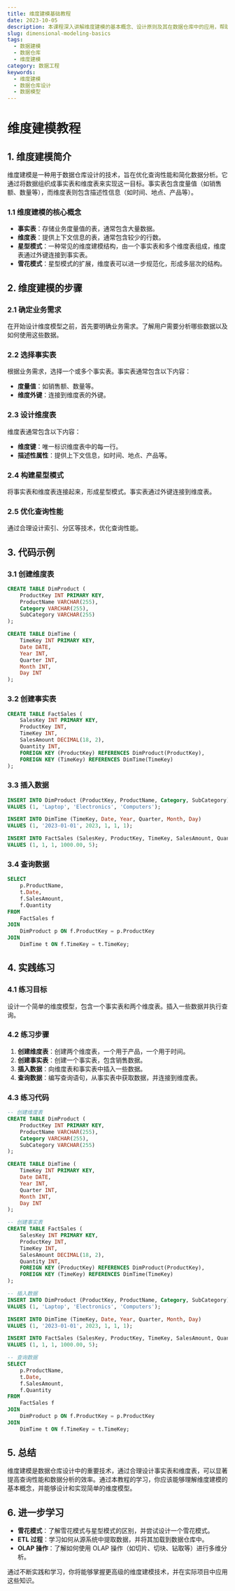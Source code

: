 ```yaml
---
title: 维度建模基础教程
date: 2023-10-05
description: 本课程深入讲解维度建模的基本概念、设计原则及其在数据仓库中的应用，帮助学员掌握构建高效数据模型的技能。
slug: dimensional-modeling-basics
tags:
  - 数据建模
  - 数据仓库
  - 维度建模
category: 数据工程
keywords:
  - 维度建模
  - 数据仓库设计
  - 数据模型
---
```


# 维度建模教程

## 1. 维度建模简介

维度建模是一种用于数据仓库设计的技术，旨在优化查询性能和简化数据分析。它通过将数据组织成事实表和维度表来实现这一目标。事实表包含度量值（如销售额、数量等），而维度表则包含描述性信息（如时间、地点、产品等）。

### 1.1 维度建模的核心概念

- **事实表**：存储业务度量值的表，通常包含大量数据。
- **维度表**：提供上下文信息的表，通常包含较少的行数。
- **星型模式**：一种常见的维度建模结构，由一个事实表和多个维度表组成，维度表通过外键连接到事实表。
- **雪花模式**：星型模式的扩展，维度表可以进一步规范化，形成多层次的结构。

## 2. 维度建模的步骤

### 2.1 确定业务需求

在开始设计维度模型之前，首先要明确业务需求。了解用户需要分析哪些数据以及如何使用这些数据。

### 2.2 选择事实表

根据业务需求，选择一个或多个事实表。事实表通常包含以下内容：

- **度量值**：如销售额、数量等。
- **维度外键**：连接到维度表的外键。

### 2.3 设计维度表

维度表通常包含以下内容：

- **维度键**：唯一标识维度表中的每一行。
- **描述性属性**：提供上下文信息，如时间、地点、产品等。

### 2.4 构建星型模式

将事实表和维度表连接起来，形成星型模式。事实表通过外键连接到维度表。

### 2.5 优化查询性能

通过合理设计索引、分区等技术，优化查询性能。

## 3. 代码示例

### 3.1 创建维度表

```sql
CREATE TABLE DimProduct (
    ProductKey INT PRIMARY KEY,
    ProductName VARCHAR(255),
    Category VARCHAR(255),
    SubCategory VARCHAR(255)
);

CREATE TABLE DimTime (
    TimeKey INT PRIMARY KEY,
    Date DATE,
    Year INT,
    Quarter INT,
    Month INT,
    Day INT
);
```

### 3.2 创建事实表

```sql
CREATE TABLE FactSales (
    SalesKey INT PRIMARY KEY,
    ProductKey INT,
    TimeKey INT,
    SalesAmount DECIMAL(18, 2),
    Quantity INT,
    FOREIGN KEY (ProductKey) REFERENCES DimProduct(ProductKey),
    FOREIGN KEY (TimeKey) REFERENCES DimTime(TimeKey)
);
```

### 3.3 插入数据

```sql
INSERT INTO DimProduct (ProductKey, ProductName, Category, SubCategory)
VALUES (1, 'Laptop', 'Electronics', 'Computers');

INSERT INTO DimTime (TimeKey, Date, Year, Quarter, Month, Day)
VALUES (1, '2023-01-01', 2023, 1, 1, 1);

INSERT INTO FactSales (SalesKey, ProductKey, TimeKey, SalesAmount, Quantity)
VALUES (1, 1, 1, 1000.00, 5);
```

### 3.4 查询数据

```sql
SELECT 
    p.ProductName,
    t.Date,
    f.SalesAmount,
    f.Quantity
FROM 
    FactSales f
JOIN 
    DimProduct p ON f.ProductKey = p.ProductKey
JOIN 
    DimTime t ON f.TimeKey = t.TimeKey;
```

## 4. 实践练习

### 4.1 练习目标

设计一个简单的维度模型，包含一个事实表和两个维度表。插入一些数据并执行查询。

### 4.2 练习步骤

1. **创建维度表**：创建两个维度表，一个用于产品，一个用于时间。
2. **创建事实表**：创建一个事实表，包含销售数据。
3. **插入数据**：向维度表和事实表中插入一些数据。
4. **查询数据**：编写查询语句，从事实表中获取数据，并连接到维度表。

### 4.3 练习代码

```sql
-- 创建维度表
CREATE TABLE DimProduct (
    ProductKey INT PRIMARY KEY,
    ProductName VARCHAR(255),
    Category VARCHAR(255),
    SubCategory VARCHAR(255)
);

CREATE TABLE DimTime (
    TimeKey INT PRIMARY KEY,
    Date DATE,
    Year INT,
    Quarter INT,
    Month INT,
    Day INT
);

-- 创建事实表
CREATE TABLE FactSales (
    SalesKey INT PRIMARY KEY,
    ProductKey INT,
    TimeKey INT,
    SalesAmount DECIMAL(18, 2),
    Quantity INT,
    FOREIGN KEY (ProductKey) REFERENCES DimProduct(ProductKey),
    FOREIGN KEY (TimeKey) REFERENCES DimTime(TimeKey)
);

-- 插入数据
INSERT INTO DimProduct (ProductKey, ProductName, Category, SubCategory)
VALUES (1, 'Laptop', 'Electronics', 'Computers');

INSERT INTO DimTime (TimeKey, Date, Year, Quarter, Month, Day)
VALUES (1, '2023-01-01', 2023, 1, 1, 1);

INSERT INTO FactSales (SalesKey, ProductKey, TimeKey, SalesAmount, Quantity)
VALUES (1, 1, 1, 1000.00, 5);

-- 查询数据
SELECT 
    p.ProductName,
    t.Date,
    f.SalesAmount,
    f.Quantity
FROM 
    FactSales f
JOIN 
    DimProduct p ON f.ProductKey = p.ProductKey
JOIN 
    DimTime t ON f.TimeKey = t.TimeKey;
```

## 5. 总结

维度建模是数据仓库设计中的重要技术，通过合理设计事实表和维度表，可以显著提高查询性能和数据分析的效率。通过本教程的学习，你应该能够理解维度建模的基本概念，并能够设计和实现简单的维度模型。

## 6. 进一步学习

- **雪花模式**：了解雪花模式与星型模式的区别，并尝试设计一个雪花模式。
- **ETL 过程**：学习如何从源系统中提取数据，并将其加载到数据仓库中。
- **OLAP 操作**：了解如何使用 OLAP 操作（如切片、切块、钻取等）进行多维分析。

通过不断实践和学习，你将能够掌握更高级的维度建模技术，并在实际项目中应用这些知识。